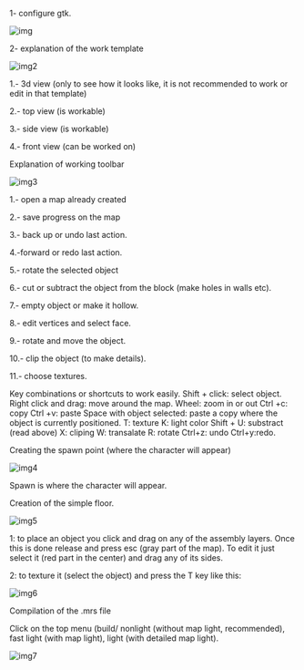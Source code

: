 1- configure gtk. <br>

![img](https://raw.githubusercontent.com/WhyWolfie/GunZ-The-Duel/master/tutorial/gtkradiant/create%20a%20map%20(basic%20tutorial)/1.jpg)

2- explanation of the work template <br>

![img2](https://raw.githubusercontent.com/WhyWolfie/GunZ-The-Duel/master/tutorial/gtkradiant/create%20a%20map%20(basic%20tutorial)/2.png)

1.- 3d view (only to see how it looks like, it is not recommended to work or edit in that template)

2.- top view (is workable)

3.- side view (is workable)

4.- front view (can be worked on)

Explanation of working toolbar

![img3](https://raw.githubusercontent.com/WhyWolfie/GunZ-The-Duel/master/tutorial/gtkradiant/create%20a%20map%20(basic%20tutorial)/3.png)


1.- open a map already created

2.- save progress on the map

3.- back up or undo last action.

4.-forward or redo last action.

5.- rotate the selected object

6.- cut or subtract the object from the block (make holes in walls etc).

7.- empty object or make it hollow.

8.- edit vertices and select face.

9.- rotate and move the object.

10.- clip the object (to make details).

11.- choose textures.


Key combinations or shortcuts to work easily.
Shift + click: select object.
Right click and drag: move around the map.
Wheel: zoom in or out
Ctrl +c: copy
Ctrl +v: paste
Space with object selected: paste a copy where the object is currently positioned.
T: texture
K: light color
Shift + U: substract (read above)
X: cliping
W: transalate
R: rotate
Ctrl+z: undo
Ctrl+y:redo.


Creating the spawn point (where the character will appear)

![img4](https://raw.githubusercontent.com/WhyWolfie/GunZ-The-Duel/master/tutorial/gtkradiant/create%20a%20map%20(basic%20tutorial)/4.png)

Spawn is where the character will appear.


Creation of the simple floor.

![img5](https://raw.githubusercontent.com/WhyWolfie/GunZ-The-Duel/master/tutorial/gtkradiant/create%20a%20map%20(basic%20tutorial)/5.png)


1: to place an object you click and drag on any of the assembly layers.
Once this is done release and press esc (gray part of the map).
To edit it just select it (red part in the center) and drag any of its sides.

2: to texture it (select the object) and press the T key like this:

![img6](https://raw.githubusercontent.com/WhyWolfie/GunZ-The-Duel/master/tutorial/gtkradiant/create%20a%20map%20(basic%20tutorial)/6.jpg)


Compilation of the .mrs file

Click on the top menu (build/ nonlight (without map light, recommended), fast light (with map light), light (with detailed map light).

![img7](https://raw.githubusercontent.com/WhyWolfie/GunZ-The-Duel/master/tutorial/gtkradiant/create%20a%20map%20(basic%20tutorial)/7.png)

